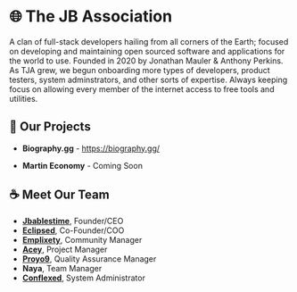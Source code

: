 # 🌐 The JB Association
A clan of full-stack developers hailing from all corners of the Earth; focused on developing and maintaining open sourced software and applications for the world to use. Founded in 2020 by Jonathan Mauler & Anthony Perkins. As TJA grew, we begun onboarding more types of developers, product testers, system adminstrators, and other sorts of expertise. Always keeping focus on allowing every member of the internet access to free tools and utilities.

## 🌟 Our Projects
- **Biography.gg** - https://biography.gg/
> 
- **Martin Economy** - Coming Soon
  

## ☕ Meet Our Team
- [**Jbablestime**](https://github.com/Jbablestime), Founder/CEO
- [**Eclipsed**](https://github.com/EclipsedGamer1), Co-Founder/COO
- [**Emplixety**](https://github.com/Emplixety), Community Manager
- [**Acey**](https://github.com/lb-acey), Project Manager
- [**Proyo9**](https://github.com/Proyo9), Quality Assurance Manager
- **Naya**, Team Manager
- [**Conflexed**](https://github.com/conflexed), System Administrator

